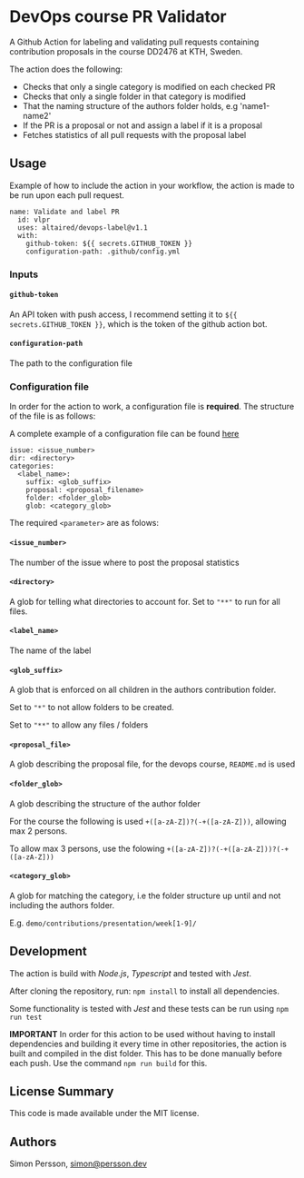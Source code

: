 # DevOps course PR Validator

A Github Action for labeling and validating pull requests containing contribution proposals in the course DD2476 at KTH, Sweden.

The action does the following:
* Checks that only a single category is modified on each checked PR
* Checks that only a single folder in that category is modified
* That the naming structure of the authors folder holds, e.g 'name1-name2'
* If the PR is a proposal or not and assign a label if it is a proposal
* Fetches statistics of all pull requests with the proposal label



## Usage
Example of how to include the action in your workflow, the action is made to be run upon each pull request.
```
name: Validate and label PR
  id: vlpr
  uses: altaired/devops-label@v1.1
  with:
    github-token: ${{ secrets.GITHUB_TOKEN }}
    configuration-path: .github/config.yml
```

### Inputs
#### `github-token`
An API token with push access, I recommend setting it to `${{ secrets.GITHUB_TOKEN }}`, which is the token of the github action bot.

#### `configuration-path`
The path to the configuration file

### Configuration file
In order for the action to work, a configuration file is **required**. The structure of the file is as follows:

A complete example of a configuration file can be found [here](./.github/config.yml)

```
issue: <issue_number>
dir: <directory>
categories:
  <label_name>:
    suffix: <glob_suffix>
    proposal: <proposal_filename>
    folder: <folder_glob>
    glob: <category_glob>
```
The required `<parameter>` are as folows:
#### `<issue_number>`
The number of the issue where to post the proposal statistics

#### `<directory>`
A glob for telling what directories to account for. Set to `"**"` to run for all files.

#### `<label_name>`
The name of the label

#### `<glob_suffix>`
A glob that is enforced on all children in the authors contribution folder.

Set to `"*"` to not allow folders to be created.

Set to `"**"` to allow any files / folders

#### `<proposal_file>`
A glob describing the proposal file, for the devops course, `README.md` is used

#### `<folder_glob>`
A glob describing the structure of the author folder

For the course the following is used `+([a-zA-Z])?(-+([a-zA-Z]))`, allowing max 2 persons.

To allow max 3 persons, use the folowing `+([a-zA-Z])?(-+([a-zA-Z]))?(-+([a-zA-Z]))`

#### `<category_glob>`
A glob for matching the category, i.e the folder structure up until and not including the authors folder.

E.g. `demo/contributions/presentation/week[1-9]/`

## Development
The action is build with *Node.js*, *Typescript* and tested with *Jest*.

After cloning the repository, run:
`npm install` to install all dependencies.

Some functionality is tested with *Jest* and these tests can be run using `npm run test`


**IMPORTANT**
In order for this action to be used without having to install dependencies and building it every time in other repositories, the action is built and compiled in the dist folder. This has to be done manually before each push. Use the command `npm run build` for this.

## License Summary
This code is made available under the MIT license.

## Authors
Simon Persson, simon@persson.dev



